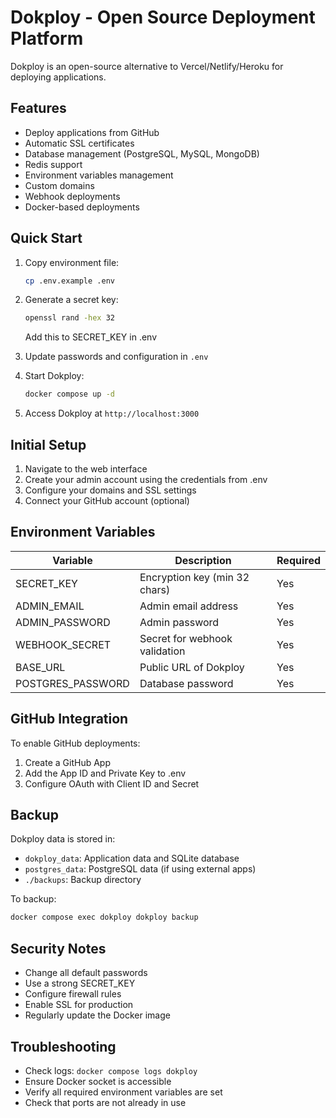 # Dokploy - Open Source Deployment Platform

Dokploy is an open-source alternative to Vercel/Netlify/Heroku for deploying applications.

## Features

- Deploy applications from GitHub
- Automatic SSL certificates
- Database management (PostgreSQL, MySQL, MongoDB)
- Redis support
- Environment variables management
- Custom domains
- Webhook deployments
- Docker-based deployments

## Quick Start

1. Copy environment file:
   ```bash
   cp .env.example .env
   ```

2. Generate a secret key:
   ```bash
   openssl rand -hex 32
   ```
   Add this to SECRET_KEY in .env

3. Update passwords and configuration in `.env`

4. Start Dokploy:
   ```bash
   docker compose up -d
   ```

5. Access Dokploy at `http://localhost:3000`

## Initial Setup

1. Navigate to the web interface
2. Create your admin account using the credentials from .env
3. Configure your domains and SSL settings
4. Connect your GitHub account (optional)

## Environment Variables

| Variable | Description | Required |
|----------|-------------|----------|
| SECRET_KEY | Encryption key (min 32 chars) | Yes |
| ADMIN_EMAIL | Admin email address | Yes |
| ADMIN_PASSWORD | Admin password | Yes |
| WEBHOOK_SECRET | Secret for webhook validation | Yes |
| BASE_URL | Public URL of Dokploy | Yes |
| POSTGRES_PASSWORD | Database password | Yes |

## GitHub Integration

To enable GitHub deployments:

1. Create a GitHub App
2. Add the App ID and Private Key to .env
3. Configure OAuth with Client ID and Secret

## Backup

Dokploy data is stored in:
- `dokploy_data`: Application data and SQLite database
- `postgres_data`: PostgreSQL data (if using external apps)
- `./backups`: Backup directory

To backup:
```bash
docker compose exec dokploy dokploy backup
```

## Security Notes

- Change all default passwords
- Use a strong SECRET_KEY
- Configure firewall rules
- Enable SSL for production
- Regularly update the Docker image

## Troubleshooting

- Check logs: `docker compose logs dokploy`
- Ensure Docker socket is accessible
- Verify all required environment variables are set
- Check that ports are not already in use